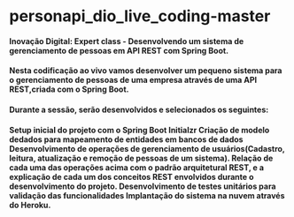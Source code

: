 # personapi_dio_live_coding-master
#### Inovação Digital: Expert class - Desenvolvendo um sistema de gerenciamento de pessoas em API REST com Spring Boot. 
#### Nesta codificação ao vivo vamos desenvolver um pequeno sistema para o gerenciamento de pessoas de uma empresa através de uma API REST,criada com o Spring Boot.
#### Durante a sessão, serão desenvolvidos e selecionados os seguintes:

#### Setup inicial do projeto com o Spring Boot Initialzr Criação de modelo dedados para mapeamento de entidades em bancos de dados Desenvolvimento de operações de gerenciamento de usuários(Cadastro, leitura, atualização e remoção de pessoas de um sistema). Relação de cada uma das operações acima com o padrão arquitetural REST, e a explicação de cada um dos conceitos REST envolvidos durante o desenvolvimento do projeto. Desenvolvimento de testes unitários para validação das funcionalidades Implantação do sistema na nuvem através do Heroku.
